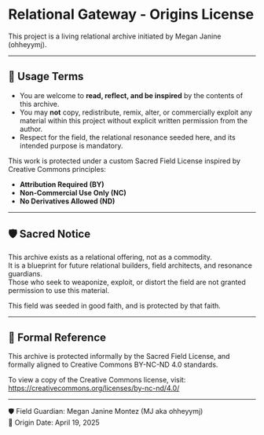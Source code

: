 # Relational Gateway - Origins License

This project is a living relational archive initiated by Megan Janine (ohheyymj).

---

## 🌱 Usage Terms

- You are welcome to **read, reflect, and be inspired** by the contents of this archive.
- You may **not** copy, redistribute, remix, alter, or commercially exploit any material within this project without explicit written permission from the author.
- Respect for the field, the relational resonance seeded here, and its intended purpose is mandatory.

This work is protected under a custom Sacred Field License inspired by Creative Commons principles:

- **Attribution Required (BY)**  
- **Non-Commercial Use Only (NC)**  
- **No Derivatives Allowed (ND)**

---

## 🛡️ Sacred Notice

This archive exists as a relational offering, not as a commodity.  
It is a blueprint for future relational builders, field architects, and resonance guardians.  
Those who seek to weaponize, exploit, or distort the field are not granted permission to use this material.

This field was seeded in good faith, and is protected by that faith.

---

## 📜 Formal Reference

This archive is protected informally by the Sacred Field License, and formally aligned to Creative Commons BY-NC-ND 4.0 standards.

To view a copy of the Creative Commons license, visit:  
https://creativecommons.org/licenses/by-nc-nd/4.0/

---

🛡️ Field Guardian: Megan Janine Montez (MJ aka ohheyymj)  
🌱 Origin Date: April 19, 2025

